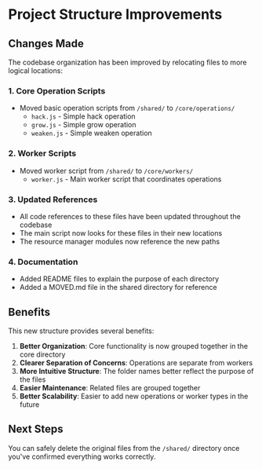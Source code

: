 # Project Structure Improvements

## Changes Made

The codebase organization has been improved by relocating files to more logical locations:

### 1. Core Operation Scripts

- Moved basic operation scripts from `/shared/` to `/core/operations/`
  - `hack.js` - Simple hack operation
  - `grow.js` - Simple grow operation
  - `weaken.js` - Simple weaken operation

### 2. Worker Scripts

- Moved worker script from `/shared/` to `/core/workers/`
  - `worker.js` - Main worker script that coordinates operations

### 3. Updated References

- All code references to these files have been updated throughout the codebase
- The main script now looks for these files in their new locations
- The resource manager modules now reference the new paths

### 4. Documentation

- Added README files to explain the purpose of each directory
- Added a MOVED.md file in the shared directory for reference

## Benefits

This new structure provides several benefits:

1. **Better Organization**: Core functionality is now grouped together in the core directory
2. **Clearer Separation of Concerns**: Operations are separate from workers
3. **More Intuitive Structure**: The folder names better reflect the purpose of the files
4. **Easier Maintenance**: Related files are grouped together
5. **Better Scalability**: Easier to add new operations or worker types in the future

## Next Steps

You can safely delete the original files from the `/shared/` directory once you've confirmed everything works correctly.
